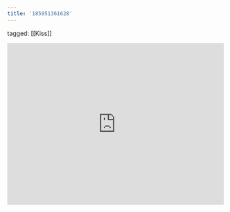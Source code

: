 ```yaml
---
title: '185951361628'
---
```

tagged: [[Kiss]]
<iframe allow="accelerometer; autoplay; clipboard-write; encrypted-media; gyroscope; picture-in-picture" allowfullscreen="" frameborder="0" height="375" id="youtube_iframe" src="https://www.youtube.com/embed/12fJAnaif34?feature=oembed&amp;enablejsapi=1&amp;origin=https://safe.txmblr.com&amp;wmode=opaque" width="500"></iframe>